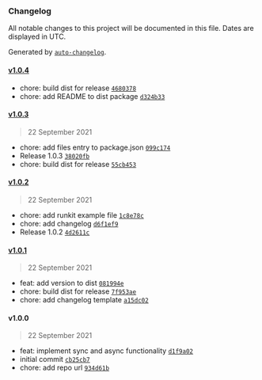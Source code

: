 ### Changelog

All notable changes to this project will be documented in this file. Dates are displayed in UTC.

Generated by [`auto-changelog`](https://github.com/CookPete/auto-changelog).

#### [v1.0.4](https://github.com/simplyhexagonal/multi-replace/compare/v1.0.3...v1.0.4)

- chore: build dist for release [`4680378`](https://github.com/simplyhexagonal/multi-replace/commit/46803789faa24ea3a2c78603c3ddb8326ebe3d2d)
- chore: add README to dist package [`d324b33`](https://github.com/simplyhexagonal/multi-replace/commit/d324b3343a726e1aa83bc37ea966c75808073138)

#### [v1.0.3](https://github.com/simplyhexagonal/multi-replace/compare/v1.0.2...v1.0.3)

> 22 September 2021

- chore: add files entry to package.json [`099c174`](https://github.com/simplyhexagonal/multi-replace/commit/099c174608444b759d32827c003ce8697b22aa25)
- Release 1.0.3 [`38020fb`](https://github.com/simplyhexagonal/multi-replace/commit/38020fbd7cb6cfac146105e7c5c72c32726202b0)
- chore: build dist for release [`55cb453`](https://github.com/simplyhexagonal/multi-replace/commit/55cb45362b6857654688603055a65c244d0893ce)

#### [v1.0.2](https://github.com/simplyhexagonal/multi-replace/compare/v1.0.1...v1.0.2)

> 22 September 2021

- chore: add runkit example file [`1c8e78c`](https://github.com/simplyhexagonal/multi-replace/commit/1c8e78cce9290c3d0d8f18ac3338cfb5394600dc)
- chore: add changelog [`d6f1ef9`](https://github.com/simplyhexagonal/multi-replace/commit/d6f1ef9769bf989d95835e56d9529c5e877e33df)
- Release 1.0.2 [`4d2611c`](https://github.com/simplyhexagonal/multi-replace/commit/4d2611cd7932b953212715c56bb1bde0f82cfa87)

#### [v1.0.1](https://github.com/simplyhexagonal/multi-replace/compare/v1.0.0...v1.0.1)

> 22 September 2021

- feat: add version to dist [`081994e`](https://github.com/simplyhexagonal/multi-replace/commit/081994ebd450e6c97c144dd1692ec224756e7cb1)
- chore: build dist for release [`7f953ae`](https://github.com/simplyhexagonal/multi-replace/commit/7f953ae489c39fe693f9e2fce9ef136a1fa658a4)
- chore: add changelog template [`a15dc02`](https://github.com/simplyhexagonal/multi-replace/commit/a15dc023724b8f852d1fd2e403d6df2857e59eda)

#### v1.0.0

> 22 September 2021

- feat: implement sync and async functionality [`d1f9a02`](https://github.com/simplyhexagonal/multi-replace/commit/d1f9a022b3e0d43b303ba33f2dfbf9cea5558474)
- initial commit [`cb25cb7`](https://github.com/simplyhexagonal/multi-replace/commit/cb25cb76827bce5d5d8c6c043a4dc2e7dbc5899b)
- chore: add repo url [`934d61b`](https://github.com/simplyhexagonal/multi-replace/commit/934d61ba64c9186b1b309b0c5e69acdbb1689d76)
